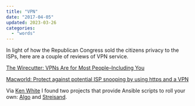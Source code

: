 ```yaml
---
title: "VPN"
date: "2017-04-05"
updated: 2023-03-26
categories:
  - "words"
---
```


In light of how the Republican Congress sold the citizens privacy to the ISPs, here are a couple of reviews of VPN service.

[The Wirecutter: VPNs Are for Most People–Including You](https://thewirecutter.com/blog/vpns-are-for-most-people/)

[Macworld: Protect against potential ISP snooping by using https and a VPN](https://www.macworld.com/article/3186967/os-x/protect-against-potential-isp-snooping-by-using-https-and-a-vpn.html)

Via [Ken White](https://gist.github.com/kennwhite/1f3bc4d889b02b35d8aa) I found two projects that provide Ansible scripts to roll your own: [Algo](https://github.com/trailofbits/algo) and [Streisand](https://github.com/jlund/streisand).
